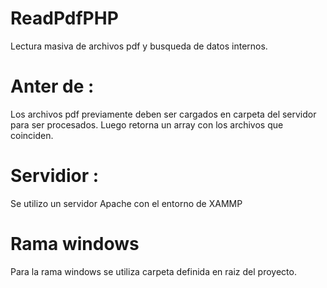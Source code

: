 # ReadPdfPHP
Lectura masiva de archivos pdf y busqueda de datos internos.
# Anter de :
Los archivos pdf previamente deben ser cargados en carpeta del servidor para ser procesados.
Luego retorna un array con los archivos que coinciden.
# Servidior :
Se utilizo un servidor Apache con el entorno de XAMMP
# Rama windows
Para la rama windows se utiliza carpeta definida en raiz del proyecto.
